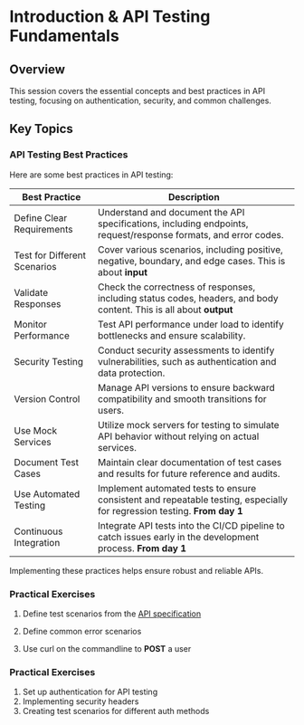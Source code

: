 # Introduction & API Testing Fundamentals

## Overview

This session covers the essential concepts and best practices in API testing,
focusing on authentication, security, and common challenges.

## Key Topics

### API Testing Best Practices

Here are some best practices in API testing:

| Best Practice                | Description                                                                                                              |
| ---------------------------- | ------------------------------------------------------------------------------------------------------------------------ |
| Define Clear Requirements    | Understand and document the API specifications, including endpoints, request/response formats, and error codes.          |
| Test for Different Scenarios | Cover various scenarios, including positive, negative, boundary, and edge cases. This is about **input**                 |
| Validate Responses           | Check the correctness of responses, including status codes, headers, and body content. This is all about **output**       |
| Monitor Performance          | Test API performance under load to identify bottlenecks and ensure scalability.                                          |
| Security Testing             | Conduct security assessments to identify vulnerabilities, such as authentication and data protection.                    |
| Version Control              | Manage API versions to ensure backward compatibility and smooth transitions for users.                                   |
| Use Mock Services            | Utilize mock servers for testing to simulate API behavior without relying on actual services.                            |
| Document Test Cases          | Maintain clear documentation of test cases and results for future reference and audits.                                  |
| Use Automated Testing        | Implement automated tests to ensure consistent and repeatable testing, especially for regression testing. **From day 1** |
| Continuous Integration       | Integrate API tests into the CI/CD pipeline to catch issues early in the development process. **From day 1**             |

Implementing these practices helps ensure robust and reliable APIs.

### Practical Exercises

1. Define test scenarios from the
   <a href="http://localhost:3002/api-docs/" target="_blank">API
   specification</a>

1. Define common error scenarios

1. Use curl on the commandline to **POST** a user

### Practical Exercises

1. Set up authentication for API testing
2. Implementing security headers
3. Creating test scenarios for different auth methods
